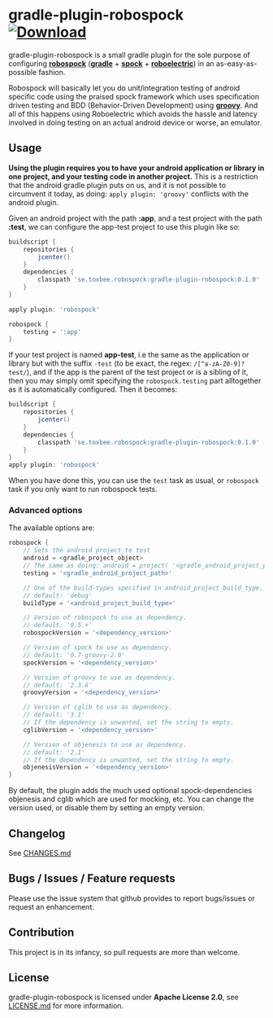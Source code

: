 # gradle-plugin-robospock [ ![Download](https://api.bintray.com/packages/centril/maven/se.centril.robospock%3Agradle-plugin-robospock/images/download.svg) ](https://bintray.com/centril/maven/se.centril.robospock%3Agradle-plugin-robospock/_latestVersion)

gradle-plugin-robospock is a small gradle plugin for the
sole purpose of configuring [**robospock**](https://github.com/Polidea/RoboSpock) ([**gradle**](http://www.gradle.org/) + [**spock**](https://github.com/spockframework/spock) +  [**roboelectric**](http://robolectric.org))
in an as-easy-as-possible fashion.

Robospock will basically let you do unit/integration testing of android
specific code using the praised spock framework which uses specification
driven testing and BDD (Behavior-Driven Development) using [**groovy**](http://groovy.codehaus.org).
And all of this happens using Roboelectric which avoids the hassle and
latency involved in doing testing on an actual android device or worse,
an emulator.

## Usage

**Using the plugin requires you to have your android application or library
in one project, and your testing code in another project.** This is a
restriction that the android gradle plugin puts on us, and it is not
possible to circumvent it today, as doing: `apply plugin: 'groovy'`
conflicts with the android plugin.

Given an android project with the path **:app**, and a test project with the
path **:test**, we can configure the app-test project to use this plugin like so:

```groovy
buildscript {
	repositories {
		jcenter()
	}
	dependencies {
  		classpath 'se.toxbee.robospock:gradle-plugin-robospock:0.1.0'
  	}
}

apply plugin: 'robospock'

robospock {
	testing = ':app'
}
```

If your test project is named **app-test**, i.e the same as the application
or library but with the suffix `-test` (to be exact, the regex: `/[^a-zA-Z0-9]?test/`), and if the app is the parent of the test project or is a sibling of it, then you may simply omit specifying the `robospock.testing` part alltogether as it is automatically configured.
Then it becomes:

```groovy
buildscript {
	repositories {
		jcenter()
	}
	dependencies {
  		classpath 'se.toxbee.robospock:gradle-plugin-robospock:0.1.0'
  	}
}
apply plugin: 'robospock'
```

When you have done this, you can use the `test` task as usual,
or `robospock` task if you only want to run robospock tests.

### Advanced options

The available options are:

```groovy
robospock {
	// Sets the android project to test
	android = <gradle_project_object>
	// The same as doing: android = project( '<gradle_android_project_path>' )
	testing = '<gradle_android_project_path>'

	// One of the build-types specified in android_project_build_type,
	// default: 'debug'
	buildType = '<android_project_build_type>'

	// Version of robospock to use as dependency.
	// default: '0.5.+'
	robospockVersion = '<dependency_version>'

	// Version of spock to use as dependency.
	// default: '0.7-groovy-2.0'
	spockVersion = '<dependency_version>'

	// Version of groovy to use as dependency.
	// default: '2.3.6'
	groovyVersion = '<dependency_version>'

	// Version of cglib to use as dependency.
	// default: '3.1'
	// If the dependency is unwanted, set the string to empty.
	cglibVersion = '<dependency_version>'

	// Version of objenesis to use as dependency.
	// default: '2.1'
	// If the dependency is unwanted, set the string to empty.
	objenesisVersion = '<dependency_version>'
}
```

By default, the plugin adds the much used optional spock-dependencies
objenesis and cglib which are used for mocking, etc. You can
change the version used, or disable them by setting an empty version.

## Changelog

See [CHANGES.md](CHANGES.md)

## Bugs / Issues / Feature requests

Please use the issue system that github provides to report bugs/issues or request an enhancement.

## Contribution

This project is in its infancy, so pull requests are more than welcome.

## License

gradle-plugin-robospock is licensed under **Apache License 2.0**,
see [LICENSE.md](LICENSE.md) for more information.
